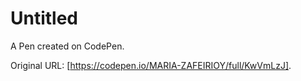 # Untitled

A Pen created on CodePen.

Original URL: [https://codepen.io/MARIA-ZAFEIRIOY/full/KwVmLzJ].
